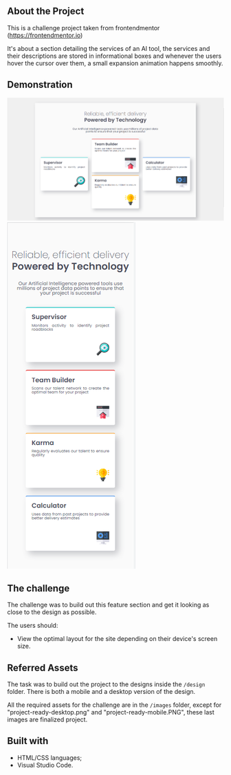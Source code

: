 ##  About the Project

This is a challenge project taken from frontendmentor (https://frontendmentor.io)

It's about a section detailing the services of an AI tool, the services and their descriptions are stored in informational boxes and whenever the users hover the cursor over them, a small expansion animation happens smoothly.

## Demonstration

![alt text](https://github.com/79rubart/four-card-feature-section/blob/master/src/images/project-ready-desktop.png)
![alt text](https://github.com/79rubart/four-card-feature-section/blob/master/src/images/project-ready-mobile.PNG)

## The challenge

The challenge was to build out this feature section and get it looking as close to the design as possible.

The users should:

- View the optimal layout for the site depending on their device's screen size.

## Referred Assets

The task was to build out the project to the designs inside the `/design` folder. There is both a mobile and a desktop version of the design. 

All the required assets for the challenge are in the `/images` folder, except for "project-ready-desktop.png" and "project-ready-mobile.PNG", these last images are finalized project.

## Built with

- HTML/CSS languages;
- Visual Studio Code.
